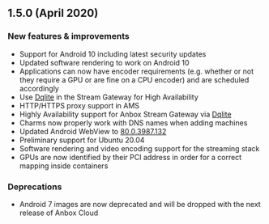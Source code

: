 ## 1.5.0 (April 2020)

### New features & improvements

* Support for Android 10 including latest security updates
* Updated software rendering to work on Android 10
* Applications can now have encoder requirements (e.g. whether or not they require a GPU or are fine on a CPU encoder) and are scheduled accordingly
* Use [Dqlite](https://dqlite.io/) in the Stream Gateway for High Availability
* HTTP/HTTPS proxy support in AMS
* Highly Availability support for Anbox Stream Gateway via [Dqlite](https://dqlite.io/)
* Charms now properly work with DNS names when adding machines
* Updated Android WebView to [80.0.3987.132](https://chromereleases.googleblog.com/2020/03/stable-channel-update-for-desktop.html)
* Preliminary support for Ubuntu 20.04
* Software rendering and video encoding support for the streaming stack
* GPUs are now identified by their PCI address in order for a correct mapping inside containers

### Deprecations

* Android 7 images are now deprecated and will be dropped with the next release of Anbox Cloud